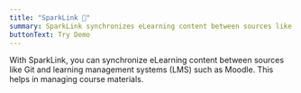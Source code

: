 ```yaml
---
title: "SparkLink 🔁"
summary: SparkLink synchronizes eLearning content between sources like Git and LMS such as Moodle.
buttonText: Try Demo
---
```


With SparkLink, you can synchronize eLearning content between sources like Git and learning management systems (LMS) such as Moodle. This helps in managing course materials.
